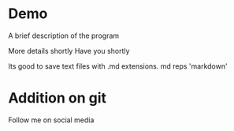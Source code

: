# Demo

A brief description of the program

More details shortly
Have you shortly

Its good to save text files with .md extensions. md reps 'markdown'

# Addition on git

Follow me on social media
